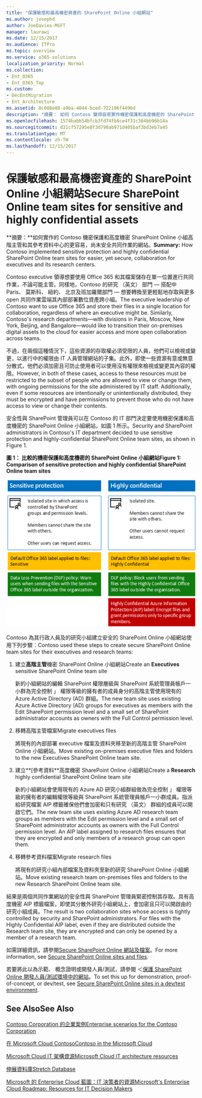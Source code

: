 ```yaml
---
title: "保護敏感和最高機密資產的 SharePoint Online 小組網站"
ms.author: josephd
author: JoeDavies-MSFT
manager: laurawi
ms.date: 12/15/2017
ms.audience: ITPro
ms.topic: overview
ms.service: o365-solutions
localization_priority: Normal
ms.collection:
- Ent_O365
- Ent_O365_Top
ms.custom:
- DecEntMigration
- Ent_Architecture
ms.assetid: 8c088e88-a9ba-4044-bced-722196f4496d
description: "摘要： 如何 Contoso 變得容易實作機密保護和高度機密的 SharePoint Online 的小組網站，尚未安全、 高階主管的共同作業和其參考資料中心。"
ms.openlocfilehash: 1574babb54bfcb3fd74fb8ce4f31c364bb96b14a
ms.sourcegitcommit: d31cf57295e8f3d798ab971d405baf3bd3eb7a45
ms.translationtype: MT
ms.contentlocale: zh-TW
ms.lasthandoff: 12/15/2017
---
```

# <a name="secure-sharepoint-online-team-sites-for-sensitive-and-highly-confidential-assets"></a><span data-ttu-id="1ad20-103">保護敏感和最高機密資產的 SharePoint Online 小組網站</span><span class="sxs-lookup"><span data-stu-id="1ad20-103">Secure SharePoint Online team sites for sensitive and highly confidential assets</span></span>

 <span data-ttu-id="1ad20-104">**摘要：**如何實作的 Contoso 機密保護和高度機密 SharePoint Online 小組高階主管和其參考資料中心的更容易，尚未安全共同作業的網站。</span><span class="sxs-lookup"><span data-stu-id="1ad20-104">**Summary:** How Contoso implemented sensitive protection and highly confidential SharePoint Online team sites for easier, yet secure, collaboration for executives and its research centers.</span></span>
  
<span data-ttu-id="1ad20-p101">Contoso executive 領導想要使用 Office 365 和其檔案儲存在單一位置進行共同作業，不論可能主管。同樣地，Contoso 的研究 （英文） 部門 — 搭配中 Paris、 莫斯科、 紐約、 北京及班加羅爾部門 — 想要轉換至更輕鬆地存取與更多 open 共同作業雲端其內部部署數位資產跨小組。</span><span class="sxs-lookup"><span data-stu-id="1ad20-p101">The executive leadership of Contoso want to use Office 365 and store their files in a single location for collaboration, regardless of where an executive might be. Similarly, Contoso's research departments—with divisions in Paris, Moscow, New York, Beijing, and Bangalore—would like to transition their on-premises digital assets to the cloud for easier access and more open collaboration across teams.</span></span>
  
<span data-ttu-id="1ad20-p102">不過，在兩個這種情況下，這些資源的存取權必須受限的人員，他們可以檢視或變更，以進行中的權限由 IT 人員管理網站的子集。此外，即使一些資源有意或無意分散式，他們必須加密且可防止使用者可以使用沒有權限來檢視或變更其內容的權限。</span><span class="sxs-lookup"><span data-stu-id="1ad20-p102">However, in both of these cases, access to these resources must be restricted to the subset of people who are allowed to view or change them, with ongoing permissions for the site administered by IT staff. Additionally, even if some resources are intentionally or unintentionally distributed, they must be encrypted and have permissions to prevent those who do not have access to view or change their contents.</span></span>
  
<span data-ttu-id="1ad20-109">安全性與 SharePoint 管理員可以在 Contoso 的 IT 部門決定要使用機密保護和高度機密的 SharePoint Online 小組網站，如圖 1 所示。</span><span class="sxs-lookup"><span data-stu-id="1ad20-109">Security and SharePoint administrators in Contoso's IT department decided to use sensitive protection and highly-confidential SharePoint Online team sites, as shown in Figure 1.</span></span>
  
<span data-ttu-id="1ad20-110">**圖 1： 比較的機密保護和高度機密的 SharePoint Online 小組網站**</span><span class="sxs-lookup"><span data-stu-id="1ad20-110">**Figure 1: Comparison of sensitive protection and highly confidential SharePoint Online team sites**</span></span>

![敏感性保護和高度機密的 SharePoint Online 小組網站](images/Contoso_Poster/SP_Solution.png)
  
<span data-ttu-id="1ad20-112">Contoso 為其行政人員及的研究小組建立安全的 SharePoint Online 小組網站使用下列步驟：</span><span class="sxs-lookup"><span data-stu-id="1ad20-112">Contoso used these steps to create secure SharePoint Online team sites for their executives and research teams:</span></span>
  
1. <span data-ttu-id="1ad20-113">建立**高階主管**機密 SharePoint Online 小組網站</span><span class="sxs-lookup"><span data-stu-id="1ad20-113">Create an **Executives** sensitive SharePoint Online team site</span></span>
    
    <span data-ttu-id="1ad20-114">新的小組網站的編輯 SharePoint 權限層級與 SharePoint 系統管理員帳戶一小群為完全控制 」 權限等級的擁有者的成員身分的高階主管使用現有的 Azure Active Directory (AD) 群組。</span><span class="sxs-lookup"><span data-stu-id="1ad20-114">The new team site uses existing Azure Active Directory (AD) groups for executives as members with the Edit SharePoint permission level and a small set of SharePoint administrator accounts as owners with the Full Control permission level.</span></span>
    
2. <span data-ttu-id="1ad20-115">移轉高階主管檔案</span><span class="sxs-lookup"><span data-stu-id="1ad20-115">Migrate executives files</span></span>
    
    <span data-ttu-id="1ad20-116">將現有的內部部署 executive 檔案及資料夾移至新的高階主管 SharePoint Online 小組網站。</span><span class="sxs-lookup"><span data-stu-id="1ad20-116">Move existing on-premises executive files and folders to the new Executives SharePoint Online team site.</span></span>
    
3. <span data-ttu-id="1ad20-117">建立**[參考資料**高度機密 SharePoint Online 小組網站</span><span class="sxs-lookup"><span data-stu-id="1ad20-117">Create a **Research** highly confidential SharePoint Online team site</span></span>
    
    <span data-ttu-id="1ad20-p103">新的小組網站會使用現有的 Azure AD 研究小組群組做為完全控制 」 權限等級的擁有者的編輯權限等級與 SharePoint 系統管理員帳戶一小群成員。指派給研究檔案 AIP 標籤確保他們會加密和只有研究 （英文） 群組的成員可以開啟它們。</span><span class="sxs-lookup"><span data-stu-id="1ad20-p103">The new team site uses existing Azure AD research team groups as members with the Edit permission level and a small set of SharePoint administrator accounts as owners with the Full Control permission level. An AIP label assigned to research files ensures that they are encrypted and only members of a research group can open them.</span></span>
    
4. <span data-ttu-id="1ad20-120">移轉參考資料檔案</span><span class="sxs-lookup"><span data-stu-id="1ad20-120">Migrate research files</span></span>
    
    <span data-ttu-id="1ad20-121">將現有的研究小組內部檔案及資料夾至新的研究 SharePoint Online 小組網站。</span><span class="sxs-lookup"><span data-stu-id="1ad20-121">Move existing research team on-premises files and folders to the new Research SharePoint Online team site.</span></span>
    
<span data-ttu-id="1ad20-p104">結果是兩個共同作業網站的安全性與 SharePoint 管理員緊密控制其存取。具有高度機密 AIP 標籤檔案，即使其分散外研究小組網站上，會加密且只可以開啟由的研究小組成員。</span><span class="sxs-lookup"><span data-stu-id="1ad20-p104">The result is two collaboration sites whose access is tightly controlled by security and SharePoint administrators. For files with the Highly Confidential AIP label, even if they are distributed outside the Research team site, they are encrypted and can only be opened by a member of a research team.</span></span>
  
<span data-ttu-id="1ad20-124">如需詳細資訊，請參閱[Secure SharePoint Online 網站及檔案](https://docs.microsoft.com/microsoft-365-enterprise/secure-sharepoint-online-sites-and-files)。</span><span class="sxs-lookup"><span data-stu-id="1ad20-124">For more information, see [Secure SharePoint Online sites and files](https://docs.microsoft.com/microsoft-365-enterprise/secure-sharepoint-online-sites-and-files).</span></span>
  
 <span data-ttu-id="1ad20-125">若要將此以為示範、 概念證明或開發人員/測試，請參閱 ＜[保護 SharePoint Online 開發人員/測試環境中的網站](https://docs.microsoft.com/microsoft-365-enterprise/secure-sharepoint-online-sites-dev-test)。</span><span class="sxs-lookup"><span data-stu-id="1ad20-125">To set this up for demonstration, proof-of-concept, or dev/test, see [Secure SharePoint Online sites in a dev/test environment](https://docs.microsoft.com/microsoft-365-enterprise/secure-sharepoint-online-sites-dev-test).</span></span>
  
## <a name="see-also"></a><span data-ttu-id="1ad20-126">See Also</span><span class="sxs-lookup"><span data-stu-id="1ad20-126">See Also</span></span>

[<span data-ttu-id="1ad20-127">Contoso Corporation 的企業案例</span><span class="sxs-lookup"><span data-stu-id="1ad20-127">Enterprise scenarios for the Contoso Corporation</span></span>](enterprise-scenarios-for-the-contoso-corporation.md)
  
[<span data-ttu-id="1ad20-128">在 Microsoft Cloud Contoso</span><span class="sxs-lookup"><span data-stu-id="1ad20-128">Contoso in the Microsoft Cloud</span></span>](contoso-in-the-microsoft-cloud.md)
  
[<span data-ttu-id="1ad20-129">Microsoft Cloud IT 架構資源</span><span class="sxs-lookup"><span data-stu-id="1ad20-129">Microsoft Cloud IT architecture resources</span></span>](microsoft-cloud-it-architecture-resources.md)

[<span data-ttu-id="1ad20-130">伸展資料庫</span><span class="sxs-lookup"><span data-stu-id="1ad20-130">Stretch Database</span></span>](https://msdn.microsoft.com/library/dn935011.aspx)
  
[<span data-ttu-id="1ad20-131">Microsoft 的 Enterprise Cloud 藍圖：IT 決策者的資源</span><span class="sxs-lookup"><span data-stu-id="1ad20-131">Microsoft's Enterprise Cloud Roadmap: Resources for IT Decision Makers</span></span>](https://sway.com/FJ2xsyWtkJc2taRD)




